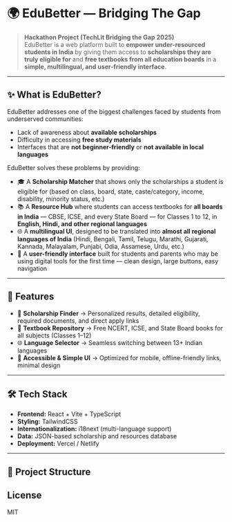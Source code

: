 # 🌍 EduBetter — Bridging The Gap

> **Hackathon Project (TechLit Bridging the Gap 2025)**  
> EduBetter is a web platform built to **empower under-resourced students in India** by giving them access to **scholarships they are truly eligible for** and **free textbooks from all education boards** in a **simple, multilingual, and user-friendly interface**.

---

## ✨ What is EduBetter?

EduBetter addresses one of the biggest challenges faced by students from underserved communities:  
- Lack of awareness about **available scholarships**  
- Difficulty in accessing **free study materials**  
- Interfaces that are **not beginner-friendly** or **not available in local languages**  

EduBetter solves these problems by providing:  
- 🎓 A **Scholarship Matcher** that shows only the scholarships a student is eligible for (based on class, board, state, caste/category, income, disability, minority status, etc.)  
- 📚 A **Resource Hub** where students can access textbooks for **all boards in India** — CBSE, ICSE, and every State Board — for Classes 1 to 12, in **English, Hindi, and other regional languages**  
- 🌐 A **multilingual UI**, designed to be translated into **almost all regional languages of India** (Hindi, Bengali, Tamil, Telugu, Marathi, Gujarati, Kannada, Malayalam, Punjabi, Odia, Assamese, Urdu, etc.)  
- 🎨 A **user-friendly interface** built for students and parents who may be using digital tools for the first time — clean design, large buttons, easy navigation  

---

## 🚀 Features
- 🔎 **Scholarship Finder** → Personalized results, detailed eligibility, required documents, and direct apply links  
- 📘 **Textbook Repository** → Free NCERT, ICSE, and State Board books for all subjects (Classes 1–12)  
- 🌐 **Language Selector** → Seamless switching between 13+ Indian languages  
- 🎨 **Accessible & Simple UI** → Optimized for mobile, offline-friendly links, minimal design  

---

## 🛠️ Tech Stack
- **Frontend:** React + Vite + TypeScript  
- **Styling:** TailwindCSS  
- **Internationalization:** i18next (multi-language support)  
- **Data:** JSON-based scholarship and resources database  
- **Deployment:** Vercel / Netlify  

---

## 📂 Project Structure

## License
MIT
